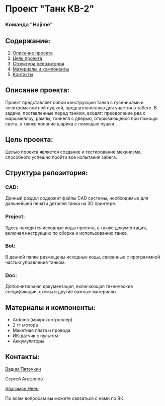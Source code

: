 # Проект "Танк КВ-2"
### Команда "Hajime"
## Содержание:
1. [Описание проекта](#описание-проекта)
2. [Цель проекта](#цель-проекта)
3. [Структура репозитория](#структура-репозитория)
4. [Материалы и компоненты](#материалы-и-компоненты)
6. [Контакты](#контакты)
   
## Описание проекта:
Проект представляет собой конструкцию танка с гусеницами и электромагнитной пушкой, предназначенную для участия в забеге. В задачи, поставленные перед танком, входят:  преодоление рва с маршмеллоу, рампы, тоннеля с дверью, открывающейся при помощи света, а также лопание шарика с помощью пушки.

## Цель проекта:
Целью проекта является создание и тестирование механизма, способного успешно пройти все испытания забега.

## Структура репозитория:

### CAD:
Данный раздел содержит файлы CAD системы, необходимые для дальнейшей печати деталей танка на 3D принтере.

### Project:
Здесь находятся исходные коды проекта, а также документация, включая инструкцию по сборке и использованию танка.

### Bot:
В данной папке размещены исходные коды, связанные с программной частью управления танком.

### Doc:
Дополнительная документация, включающая технические спецификации, схемы и другие важные материалы.

## Материалы и компоненты:
- Arduino (микроконтроллер)
- 2 тт мотора
- Макетная плата и провода
- ИК-датчик с пультом
- Аккумуляторы

## Контакты:
[Вадим Пяточкин](https://vk.com/vadimus_sp)

Сергей Агафонов

[Авагимян Нвер](https://vk.com/artsakhskii)

По всем вопросам вы можете связаться с нами по ВК.
